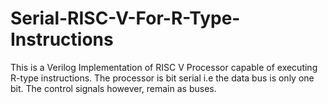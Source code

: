 # Serial-RISC-V-For-R-Type-Instructions
This is a Verilog Implementation of RISC V Processor capable of executing R-type instructions. The processor is bit serial i.e the data bus is only one bit. The control signals however, remain as buses.
